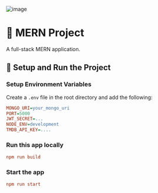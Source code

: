 ![image](https://github.com/user-attachments/assets/e059f6c0-dced-4d8f-b00f-994e8ffb2c8b)


# 🚀 MERN Project

A full-stack MERN application.

## 📌 Setup and Run the Project

### **Setup Environment Variables**
Create a `.env` file in the root directory and add the following:
```ini
MONGO_URI=your_mongo_uri
PORT=5000
JWT_SECRET=...
NODE_ENV=development
TMDB_API_KEY=....

```

### **Run this app locally**

```ini
npm run build
```

### **Start the app**

```ini
npm run start
```

